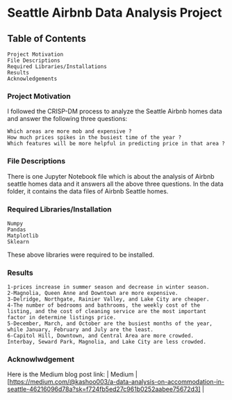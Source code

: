 # Seattle Airbnb Data Analysis Project

## Table of Contents
    Project Motivation
    File Descriptions
    Required Libraries/Installations
    Results
    Acknowledgements
### Project Motivation
I followed the CRISP-DM process to analyze the Seattle Airbnb homes data and answer the following three questions:

    Which areas are more mob and expensive ?
    How much prices spikes in the busiest time of the year ?
    Which features will be more helpful in predicting price in that area ?
### File Descriptions
 There is one Jupyter Notebook file which is about the analysis of Airbnb seattle homes data and it answers all the above three questions.
 In the data folder, it contains the data files of Airbnb Seattle homes. 
 
### Required Libraries/Installation
    Numpy
    Pandas
    Matplotlib
    Sklearn
These above libraries were required to be installed.

### Results
    1-prices increase in summer season and decrease in winter season.
    2-Magnolia, Queen Anne and Downtown are more expensive.
    3-Delridge, Northgate, Rainier Valley, and Lake City are cheaper.
    4-The number of bedrooms and bathrooms, the weekly cost of the listing, and the cost of cleaning service are the most important factor in determine listings price.
    5-December, March, and October are the busiest months of the year, while January, February and July are the least.
    6-Capitol Hill, Downtown, and Central Area are more crowded.
    Interbay, Seward Park, Magnolia, and Lake City are less crowded.
### Acknowlwdgement
Here is the Medium blog post link:
| Medium | [https://medium.com/@kashoo003/a-data-analysis-on-accommodation-in-seattle-46216096d78a?sk=f724fb5ed27c961b0252aabee75672d3] |